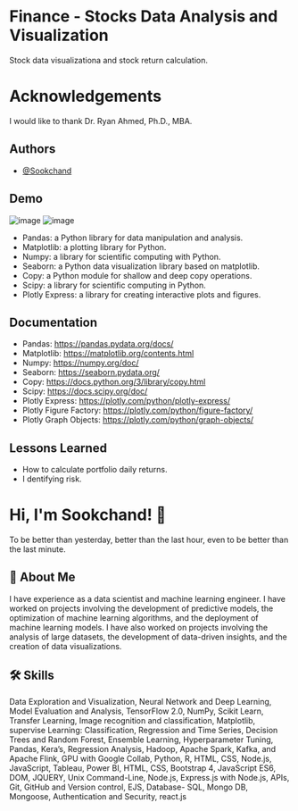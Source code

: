 
#  Finance - Stocks Data Analysis and Visualization
Stock data visualizationa and stock return calculation.
#  Acknowledgements
I would like to thank Dr. Ryan Ahmed, Ph.D., MBA.
## Authors

- [@Sookchand](https://github.com/Sookchand)


## Demo
![image](https://user-images.githubusercontent.com/34344439/211633760-58e36c5b-c407-498f-a1a8-960b2dcf40f2.png)
![image](https://user-images.githubusercontent.com/34344439/211633936-a5c5056d-21b6-466f-945a-99a91f8f3760.png)

- Pandas: a Python library for data manipulation and analysis.
- Matplotlib: a plotting library for Python.
- Numpy: a library for scientific computing with Python.
- Seaborn: a Python data visualization library based on matplotlib.
- Copy: a Python module for shallow and deep copy operations.
- Scipy: a library for scientific computing in Python.
- Plotly Express: a library for creating interactive plots and figures.
## Documentation
- Pandas: https://pandas.pydata.org/docs/
- Matplotlib: https://matplotlib.org/contents.html
- Numpy: https://numpy.org/doc/
- Seaborn: https://seaborn.pydata.org/
- Copy: https://docs.python.org/3/library/copy.html
- Scipy: https://docs.scipy.org/doc/
- Plotly Express: https://plotly.com/python/plotly-express/
- Plotly Figure Factory: https://plotly.com/python/figure-factory/
- Plotly Graph Objects: https://plotly.com/python/graph-objects/
## Lessons Learned
-  How to calculate portfolio daily returns.
-  I dentifying risk.  
# Hi, I'm Sookchand! 👋

To be better than yesterday, better than the last hour, even to be better than the last
minute.
## 🚀 About Me
I have experience as a data scientist and machine learning engineer. I have worked on
projects involving the development of predictive models, the optimization of machine
learning algorithms, and the deployment of machine learning models. I have also worked on
projects involving the analysis of large datasets, the development of data-driven insights,
and the creation of data visualizations.
## 🛠 Skills
Data Exploration and Visualization, Neural Network and Deep Learning, Model Evaluation
and Analysis, TensorFlow 2.0, NumPy, Scikit Learn, Transfer Learning, Image recognition and
classification, Matplotlib, supervise Learning: Classification, Regression and Time Series,
Decision Trees and Random Forest, Ensemble Learning, Hyperparameter Tuning, Pandas,
Kera’s, Regression Analysis, Hadoop, Apache Spark, Kafka, and Apache Flink, GPU with
Google Collab, Python, R, HTML, CSS, Node.js, JavaScript, Tableau, Power BI, HTML, CSS,
Bootstrap 4, JavaScript ES6, DOM, JQUERY, Unix Command-Line, Node.js, Express.js with Node.js,
APIs, Git, GitHub and Version control, EJS, Database- SQL, Mongo DB, Mongoose, Authentication and
Security, react.js
